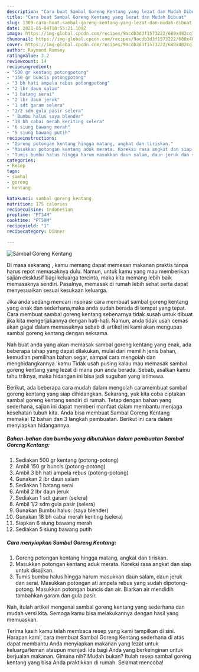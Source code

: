 ```yaml
---
description: "Cara buat Sambal Goreng Kentang yang lezat dan Mudah Dibuat"
title: "Cara buat Sambal Goreng Kentang yang lezat dan Mudah Dibuat"
slug: 1309-cara-buat-sambal-goreng-kentang-yang-lezat-dan-mudah-dibuat
date: 2021-05-04T10:55:21.109Z
image: https://img-global.cpcdn.com/recipes/9acdb3d3f1573222/680x482cq70/sambal-goreng-kentang-foto-resep-utama.jpg
thumbnail: https://img-global.cpcdn.com/recipes/9acdb3d3f1573222/680x482cq70/sambal-goreng-kentang-foto-resep-utama.jpg
cover: https://img-global.cpcdn.com/recipes/9acdb3d3f1573222/680x482cq70/sambal-goreng-kentang-foto-resep-utama.jpg
author: Raymond Ramsey
ratingvalue: 3.2
reviewcount: 14
recipeingredient:
- "500 gr kentang potongpotong"
- "150 gr buncis potongpotong"
- "3 bh hati ampela rebus potongpotong"
- "2 lbr daun salam"
- "1 batang serai"
- "2 lbr daun jeruk"
- "1 sdt garam selera"
- "1/2 sdm gula pasir selera"
- " Bumbu halus saya blender"
- "18 bh cabai merah keriting selera"
- "6 siung bawang merah"
- "5 siung bawang putih"
recipeinstructions:
- "Goreng potongan kentang hingga matang, angkat dan tiriskan."
- "Masukkan potongan kentang aduk merata. Koreksi rasa angkat dan siap untuk disajikan."
- "Tumis bumbu halus hingga harum masukkan daun salam, daun jeruk dan serai. Masukkan potongan ati ampela rebus yang sudah dipotong-potong. Masukkan potongan buncis dan air. Biarkan air mendidih tambahkan garam dan gula pasir."
categories:
- Resep
tags:
- sambal
- goreng
- kentang

katakunci: sambal goreng kentang 
nutrition: 175 calories
recipecuisine: Indonesian
preptime: "PT34M"
cooktime: "PT59M"
recipeyield: "1"
recipecategory: Dinner

---
```



![Sambal Goreng Kentang](https://img-global.cpcdn.com/recipes/9acdb3d3f1573222/680x482cq70/sambal-goreng-kentang-foto-resep-utama.jpg)

Di masa  sekarang , kamu memang dapat memesan makanan praktis tanpa harus repot memasaknya dulu. Namun, untuk kamu yang mau memberikan sajian eksklusif bagi keluarga tercinta, maka kita memang lebih baik memasaknya sendiri. Pasalnya, memasak di rumah lebih sehat serta dapat menyesuaikan sesuai kesukaan keluarga.

Jika anda sedang mencari inspirasi cara membuat sambal goreng kentang yang enak dan sederhana,maka anda sudah berada di tempat yang tepat. Cara membuat sambal goreng kentang  sebenarnya tidak susah untuk dibuat jika kita mengerjakannya dengan hati-hati. Namun, anda tidak usah cemas akan gagal dalam memasaknya 
sebab di artikel ini kami akan mengupas sambal goreng kentang dengan seksama.  



Nah buat anda yang akan memasak sambal goreng kentang yang enak, ada beberapa tahap yang dapat dilakukan, mulai dari memilih jenis bahan, kemudian pemilihan bahan segar, sampai cara mengolah dan menghidangkannya. kamu Tidak usah pusing kalau mau memasak sambal goreng kentang yang lezat di mana pun anda berada. Sebab, asalkan kamu  tahu triknya, maka hidangan ini bisa jadi suguhan yang istimewa.

Berikut, ada beberapa cara mudah dalam mengolah caramembuat sambal goreng kentang yang siap dihidangkan. Sekarang, yuk kita coba ciptakan sambal goreng kentang sendiri di rumah. Tetap dengan bahan yang sederhana, sajian ini dapat memberi manfaat dalam membantu menjaga kesehatan tubuh kita. Anda bisa membuat Sambal Goreng Kentang memakai 12 bahan dan 3 langkah pembuatan. Berikut ini cara dalam menyiapkan hidangannya.

<!--inarticleads1-->

##### Bahan-bahan dan bumbu yang dibutuhkan dalam pembuatan Sambal Goreng Kentang:

1. Sediakan 500 gr kentang (potong-potong)
1. Ambil 150 gr buncis (potong-potong)
1. Ambil 3 bh hati ampela rebus (potong-potong)
1. Gunakan 2 lbr daun salam
1. Sediakan 1 batang serai
1. Ambil 2 lbr daun jeruk
1. Sediakan 1 sdt garam (selera)
1. Ambil 1/2 sdm gula pasir (selera)
1. Gunakan  Bumbu halus: (saya blender)
1. Gunakan 18 bh cabai merah keriting (selera)
1. Siapkan 6 siung bawang merah
1. Sediakan 5 siung bawang putih




<!--inarticleads2-->

##### Cara menyiapkan Sambal Goreng Kentang:

1. Goreng potongan kentang hingga matang, angkat dan tiriskan.
1. Masukkan potongan kentang aduk merata. Koreksi rasa angkat dan siap untuk disajikan.
1. Tumis bumbu halus hingga harum masukkan daun salam, daun jeruk dan serai. Masukkan potongan ati ampela rebus yang sudah dipotong-potong. Masukkan potongan buncis dan air. Biarkan air mendidih tambahkan garam dan gula pasir.




Nah, itulah artikel mengenai  sambal goreng kentang  yang sederhana dan mudah versi kita. Semoga kamu bisa melakukannya dengan hasil yang memuaskan. 

Terima kasih kamu telah membaca resep yang kami tampilkan di sini. Harapan kami, cara membuat  Sambal Goreng Kentang sederhana di atas dapat membantu Anda menyiapkan makanan yang lezat untuk keluarga/teman ataupun menjadi ide bagi Anda yang berkeinginan untuk berjualan makanan. Gimana nih? Mudah bukan? Itulah resep sambal goreng kentang yang bisa Anda praktikkan di rumah. Selamat mencoba!

